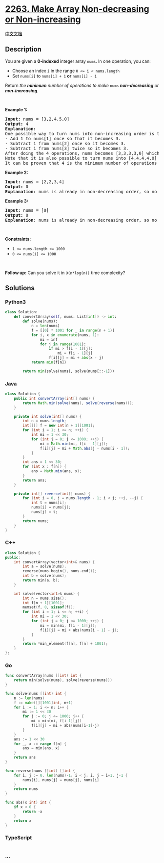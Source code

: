 # [2263. Make Array Non-decreasing or Non-increasing](https://leetcode.com/problems/make-array-non-decreasing-or-non-increasing)

[中文文档](/solution/2200-2299/2263.Make%20Array%20Non-decreasing%20or%20Non-increasing/README.md)

## Description

<p>You are given a <strong>0-indexed</strong> integer array <code>nums</code>. In one operation, you can:</p>

<ul>
	<li>Choose an index <code>i</code> in the range <code>0 &lt;= i &lt; nums.length</code></li>
	<li>Set <code>nums[i]</code> to <code>nums[i] + 1</code> <strong>or</strong> <code>nums[i] - 1</code></li>
</ul>

<p>Return <em>the <strong>minimum</strong> number of operations to make </em><code>nums</code><em> <strong>non-decreasing</strong> or <strong>non-increasing</strong>.</em></p>

<p>&nbsp;</p>
<p><strong class="example">Example 1:</strong></p>

<pre>
<strong>Input:</strong> nums = [3,2,4,5,0]
<strong>Output:</strong> 4
<strong>Explanation:</strong>
One possible way to turn nums into non-increasing order is to:
- Add 1 to nums[1] once so that it becomes 3.
- Subtract 1 from nums[2] once so it becomes 3.
- Subtract 1 from nums[3] twice so it becomes 3.
After doing the 4 operations, nums becomes [3,3,3,3,0] which is in non-increasing order.
Note that it is also possible to turn nums into [4,4,4,4,0] in 4 operations.
It can be proven that 4 is the minimum number of operations needed.
</pre>

<p><strong class="example">Example 2:</strong></p>

<pre>
<strong>Input:</strong> nums = [2,2,3,4]
<strong>Output:</strong> 0
<strong>Explanation:</strong> nums is already in non-decreasing order, so no operations are needed and we return 0.
</pre>

<p><strong class="example">Example 3:</strong></p>

<pre>
<strong>Input:</strong> nums = [0]
<strong>Output:</strong> 0
<strong>Explanation:</strong> nums is already in non-decreasing order, so no operations are needed and we return 0.
</pre>

<p>&nbsp;</p>
<p><strong>Constraints:</strong></p>

<ul>
	<li><code>1 &lt;= nums.length &lt;= 1000</code></li>
	<li><code>0 &lt;= nums[i] &lt;= 1000</code></li>
</ul>

<p>&nbsp;</p>
<p><strong>Follow up:</strong> Can you solve it in <code>O(n*log(n))</code> time complexity?</p>

## Solutions

<!-- tabs:start -->

### **Python3**

```python
class Solution:
    def convertArray(self, nums: List[int]) -> int:
        def solve(nums):
            n = len(nums)
            f = [[0] * 1001 for _ in range(n + 1)]
            for i, x in enumerate(nums, 1):
                mi = inf
                for j in range(1001):
                    if mi > f[i - 1][j]:
                        mi = f[i - 1][j]
                    f[i][j] = mi + abs(x - j)
            return min(f[n])

        return min(solve(nums), solve(nums[::-1]))
```

### **Java**

```java
class Solution {
    public int convertArray(int[] nums) {
        return Math.min(solve(nums), solve(reverse(nums)));
    }

    private int solve(int[] nums) {
        int n = nums.length;
        int[][] f = new int[n + 1][1001];
        for (int i = 1; i <= n; ++i) {
            int mi = 1 << 30;
            for (int j = 0; j <= 1000; ++j) {
                mi = Math.min(mi, f[i - 1][j]);
                f[i][j] = mi + Math.abs(j - nums[i - 1]);
            }
        }
        int ans = 1 << 30;
        for (int x : f[n]) {
            ans = Math.min(ans, x);
        }
        return ans;
    }

    private int[] reverse(int[] nums) {
        for (int i = 0, j = nums.length - 1; i < j; ++i, --j) {
            int t = nums[i];
            nums[i] = nums[j];
            nums[j] = t;
        }
        return nums;
    }
}
```

### **C++**

```cpp
class Solution {
public:
    int convertArray(vector<int>& nums) {
        int a = solve(nums);
        reverse(nums.begin(), nums.end());
        int b = solve(nums);
        return min(a, b);
    }

    int solve(vector<int>& nums) {
        int n = nums.size();
        int f[n + 1][1001];
        memset(f, 0, sizeof(f));
        for (int i = 1; i <= n; ++i) {
            int mi = 1 << 30;
            for (int j = 0; j <= 1000; ++j) {
                mi = min(mi, f[i - 1][j]);
                f[i][j] = mi + abs(nums[i - 1] - j);
            }
        }
        return *min_element(f[n], f[n] + 1001);
    }
};
```

### **Go**

```go
func convertArray(nums []int) int {
	return min(solve(nums), solve(reverse(nums)))
}

func solve(nums []int) int {
	n := len(nums)
	f := make([][1001]int, n+1)
	for i := 1; i <= n; i++ {
		mi := 1 << 30
		for j := 0; j <= 1000; j++ {
			mi = min(mi, f[i-1][j])
			f[i][j] = mi + abs(nums[i-1]-j)
		}
	}
	ans := 1 << 30
	for _, x := range f[n] {
		ans = min(ans, x)
	}
	return ans
}

func reverse(nums []int) []int {
	for i, j := 0, len(nums)-1; i < j; i, j = i+1, j-1 {
		nums[i], nums[j] = nums[j], nums[i]
	}
	return nums
}

func abs(x int) int {
	if x < 0 {
		return -x
	}
	return x
}
```

### **TypeScript**

```ts

```

### **...**

```

```

<!-- tabs:end -->
